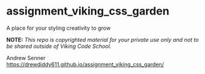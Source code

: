 assignment_viking_css_garden
============================

A place for your styling creativity to grow


**NOTE:** *This repo is copyrighted material for your private use only and not to be shared outside of Viking Code School.*

Andrew Senner
https://drewdiddy611.github.io/assignment_viking_css_garden/
